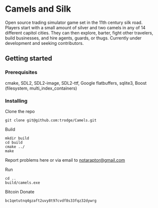 # Camels and Silk

Open source trading simulator game set in the 11th century silk road. Players start with a small amount of silver and two camels in any of 14 different capitol cities. They can then explore, barter, fight other travelers, build businesses, and hire agents, guards, or thugs. Currently under development and seeking contributors.

## Getting started

### Prerequisites

cmake, SDL2, SDL2-image, SDL2-ttf, Google flatbuffers, sqlite3, Boost (filesystem, multi_index_containers)

### Installing

Clone the repo

```
git clone git@github.com:trodge/Camels.git
```

Build

```
mkdir build
cd build
cmake ../
make
```
Report problems here or via email to notaraptor@gmail.com

Run

```
cd ..
build/camels.exe
```

Bitcoin Donate
```
bc1qetutnq4gzaft2uvy8t97cvdf8s33fqz32dywrg
```

